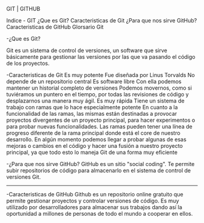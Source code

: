 GIT | GITHUB

Indice - GIT
¿Que es Git?
Caracteristicas de Git
¿Para que nos sirve GitHub?
Caracteristicas de GitHub
Glorsario Git


-¿Que es Git?
 
Git es un sistema de control de versiones, un software que sirve básicamente para gestionar las versiones por las que va pasando el código de los proyectos.

 
-Caracteristicas de Git
Es muy potente
Fue diseñada por Linus Torvalds
No depende de un repositorio central
Es software libre
Con ella podemos mantener un historial completo de versiones
Podemos movernos, como si tuviéramos un puntero en el tiempo, por todas las revisiones de código y desplazarnos una manera muy ágil.
Es muy rápida
Tiene un sistema de trabajo con ramas que lo hace especialmente potente
En cuanto a la funcionalidad de las ramas, las mismas están destinadas a provocar proyectos divergentes de un proyecto principal, para hacer experimentos o para probar nuevas funcionalidades.
Las ramas pueden tener una línea de progreso diferente de la rama principal donde está el core de nuestro desarrollo. En algún momento podemos llegar a probar algunas de esas mejoras o cambios en el código y hacer una fusión a nuestro proyecto principal, ya que todo esto lo maneja Git de una forma muy eficiente

 
-¿Para que nos sirve GitHub?
GitHub es un sitio "social coding". Te permite subir repositorios de código para almacenarlo en el sistema de control de versiones Git.
 
---
-Caracteristicas de GitHub
Github es un repositorio online gratuito que permite gestionar proyectos y controlar versiones de código. Es muy utilizado por desarrolladores para almacenar sus trabajos dando así la oportunidad a millones de personas de todo el mundo a cooperar en ellos.
 
